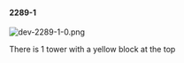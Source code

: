 #### 2289-1
![dev-2289-1-0.png](https://github.com/lil-lab/nlvr/raw/master/nlvr/dev/images/1/dev-2289-1-0.png "dev-2289-1-0.png")

There is 1 tower with a yellow block at the top